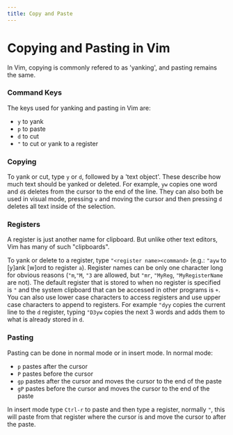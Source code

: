 ```yaml
---
title: Copy and Paste
---
```


# Copying and Pasting in Vim

In Vim, copying is commonly refered to as 'yanking', and pasting remains the same.

### Command Keys
The keys used for yanking and pasting in Vim are:
- `y` to yank
- `p` to paste
- `d` to cut
- `"` to cut or yank to a register

### Copying
To yank or cut, type `y` or `d`, followed by a 'text object'.  These describe how much text should be yanked or deleted.  For example, `yw` copies one word and `d$` deletes from the cursor to the end of the line.  They can also both be used in visual mode, pressing `v` and moving the cursor and then pressing `d` deletes all text inside of the selection.

### Registers

A register is just another name for clipboard. But unlike other text editors, Vim has many of such "clipboards".

To yank or delete to a register, type `"<register name><command>` (e.g.: `"ayw` to [y]ank [w]ord to register `a`). Register names can be only one character long for obvious reasons (`"m`,`"M`, `"3` are allowed, but `"mr`, `"MyReg`, `"MyRegisterName` are not).  The default register that is stored to when no register is specified is `"` and the system clipboard that can be accessed in other programs is `+`.  You can also use lower case characters to access registers and use upper case characters to append to registers.  For example `"dyy` copies the current line to the `d` register, typing `"D3yw` copies the next 3 words and adds them to what is already stored in `d`.


### Pasting
Pasting can be done in normal mode or in insert mode.
In normal mode:
- `p` pastes after the cursor
- `P` pastes before the cursor
- `gp` pastes after the cursor and moves the cursor to the end of the paste
- `gP` pastes before the cursor and moves the cursor to the end of the paste

In insert mode type `Ctrl-r` to paste and then type a register, normally `"`, this will paste from that register where the cursor is and move the cursor to after the paste.
